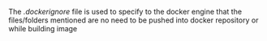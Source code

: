 
The _.dockerignore_ file is used to specify to the docker engine that the files/folders mentioned are no need to be pushed into docker repository or while building image
